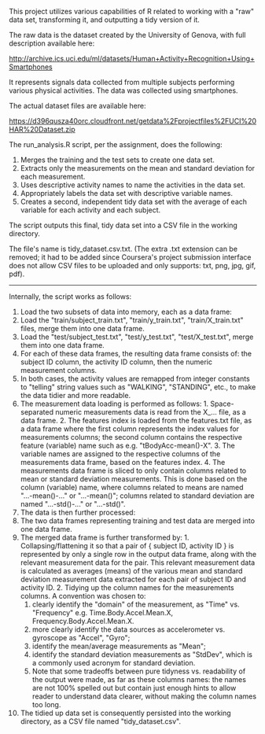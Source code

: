This project utilizes various capabilities of R related to working with a "raw" data set, transforming it, and outputting a tidy version of it.

The raw data is the dataset created by the University of Genova, with full description
available here:

http://archive.ics.uci.edu/ml/datasets/Human+Activity+Recognition+Using+Smartphones

It represents signals data collected from multiple subjects performing various physical activities. The data was collected using smartphones.

The actual dataset files are available here:

https://d396qusza40orc.cloudfront.net/getdata%2Fprojectfiles%2FUCI%20HAR%20Dataset.zip

The run_analysis.R script, per the assignment, does the following:

1. Merges the training and the test sets to create one data set.
2. Extracts only the measurements on the mean and standard deviation for each measurement. 
3. Uses descriptive activity names to name the activities in the data set.
4. Appropriately labels the data set with descriptive variable names. 
5. Creates a second, independent tidy data set with the average of each variable for each activity and each subject.

The script outputs this final, tidy data set into a CSV file in the working directory.

The file's name is tidy_dataset.csv.txt. (The extra .txt extension can be removed; it had to be added since Coursera's
project submission interface does not allow CSV files to be uploaded and only supports: txt, png, jpg, gif, pdf).

<hr/>

Internally, the script works as follows:

1. Load the two subsets of data into memory, each as a data frame:
  1. Load the "train/subject_train.txt", "train/y_train.txt", "train/X_train.txt" files, merge them into one data frame.
  2. Load the "test/subject_test.txt", "test/y_test.txt", "test/X_test.txt", merge them into one data frame.
  3. For each of these data frames, the resulting data frame consists of: the subject ID column, the activity ID column, then the numeric measurement columns.
  4. In both cases, the activity values are remapped from integer constants to "telling" string values such as "WALKING", "STANDING", etc., to make the data tidier and more readable.
  5. The measurement data loading is performed as follows:
    1. Space-separated numeric measurements data is read from the X_... file, as a data frame.
    2. The features index is loaded from the features.txt file, as a data frame where the first column represents the index values for measurements columns; the second column contains the respective feature (variable) name such as e.g. "tBodyAcc-mean()-X".
    3. The variable names are assigned to the respective columns of the measurements data frame, based on the features index.
    4. The measurements data frame is sliced to only contain columns related to mean or standard deviation measurements. This is done based on the column (variable) name, where columns related to means are named "...-mean()-..." or "...-mean()"; columns related to standard deviation are named "...-std()-..." or "...-std()".
2. The data is then further processed:
  1. The two data frames representing training and test data are merged into one data frame.
  2. The merged data frame is further transformed by:
    1. Collapsing/flattening it so that a pair of { subject ID, activity ID } is represented by only a single row in the output data frame, along with the relevant measurement data for the pair. This relevant measurement data is calculated as averages (means) of the various mean and standard deviation measurement data extracted for each pair of subject ID and activity ID.
    2. Tidying up the column names for the measurements columns. A convention was chosen to:
      1. clearly identify the "domain" of the measurement, as "Time" vs. "Frequency" e.g. Time.Body.Accel.Mean.X, Frequency.Body.Accel.Mean.X.
      2. more clearly identify the data sources as accelerometer vs. gyroscope as "Accel", "Gyro";
      3. identify the mean/average measurements as "Mean";
      4. identify the standard deviation measurements as "StdDev", which is a commonly used acronym for standard deviation.
      5. Note that some tradeoffs between pure tidyness vs. readability of the output were made, as far as these columns names: the names are not 100% spelled out but contain just enough hints to allow reader to understand data clearer, without making the column names too long.
3. The tidied up data set is consequently persisted into the working directory, as a CSV file named "tidy_dataset.csv".

